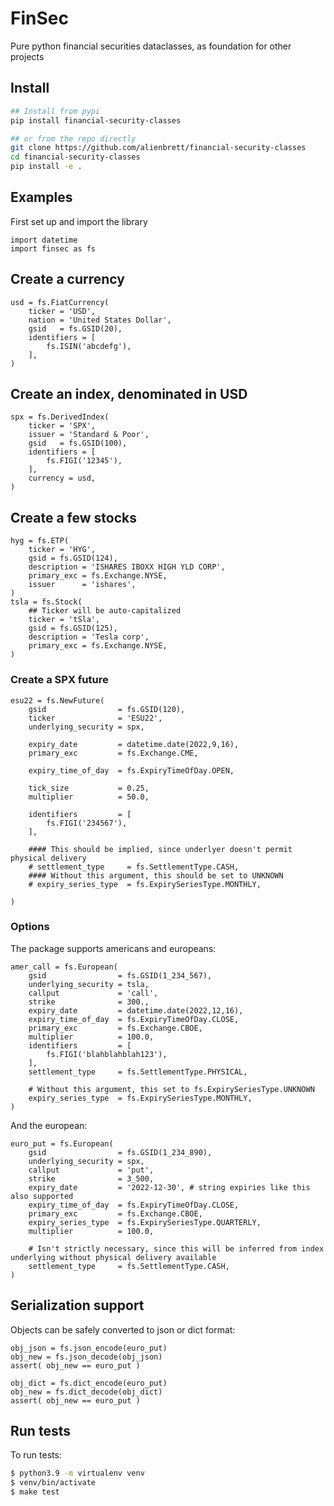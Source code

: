 # FinSec
Pure python financial securities dataclasses, as foundation for other projects

## Install
```bash
## Install from pypi
pip install financial-security-classes

## or from the repo directly
git clone https://github.com/alienbrett/financial-security-classes
cd financial-security-classes
pip install -e .
```

## Examples

First set up and import the library
```python3
import datetime
import finsec as fs
```

## Create a currency
```python3
usd = fs.FiatCurrency(
    ticker = 'USD',
    nation = 'United States Dollar',
    gsid   = fs.GSID(20),
    identifiers = [
        fs.ISIN('abcdefg'),
    ],
)
```

## Create an index, denominated in USD
```python3
spx = fs.DerivedIndex(
    ticker = 'SPX',
    issuer = 'Standard & Poor',
    gsid   = fs.GSID(100),
    identifiers = [
        fs.FIGI('12345'),
    ],
    currency = usd,
)
```

## Create a few stocks
```python3
hyg = fs.ETP(
    ticker = 'HYG',
    gsid = fs.GSID(124),
    description = 'ISHARES IBOXX HIGH YLD CORP',
    primary_exc = fs.Exchange.NYSE,
    issuer      = 'ishares',
)
tsla = fs.Stock(
    ## Ticker will be auto-capitalized
    ticker = 'tSla',
    gsid = fs.GSID(125),
    description = 'Tesla corp',
    primary_exc = fs.Exchange.NYSE,
)

```

### Create a SPX future

```python3
esu22 = fs.NewFuture(
    gsid                = fs.GSID(120),
    ticker              = 'ESU22',
    underlying_security = spx,

    expiry_date         = datetime.date(2022,9,16),
    primary_exc         = fs.Exchange.CME,

    expiry_time_of_day  = fs.ExpiryTimeOfDay.OPEN,

    tick_size           = 0.25,
    multiplier          = 50.0,

    identifiers         = [
        fs.FIGI('234567'),
    ],

    #### This should be implied, since underlyer doesn't permit physical delivery
    # settlement_type     = fs.SettlementType.CASH,
    #### Without this argument, this should be set to UNKNOWN
    # expiry_series_type  = fs.ExpirySeriesType.MONTHLY,

)
```

### Options
The package supports americans and europeans:
```python3
amer_call = fs.European(
    gsid                = fs.GSID(1_234_567),
    underlying_security = tsla,
    callput             = 'call',
    strike              = 300.,
    expiry_date         = datetime.date(2022,12,16),
    expiry_time_of_day  = fs.ExpiryTimeOfDay.CLOSE,
    primary_exc         = fs.Exchange.CBOE,
    multiplier          = 100.0,
    identifiers         = [
        fs.FIGI('blahblahblah123'),
    ],
    settlement_type     = fs.SettlementType.PHYSICAL,
    
    # Without this argument, this set to fs.ExpirySeriesType.UNKNOWN
    expiry_series_type  = fs.ExpirySeriesType.MONTHLY,
)
```

And the european:
```python3
euro_put = fs.European(
    gsid                = fs.GSID(1_234_890),
    underlying_security = spx,
    callput             = 'put',
    strike              = 3_500,
    expiry_date         = '2022-12-30', # string expiries like this also supported
    expiry_time_of_day  = fs.ExpiryTimeOfDay.CLOSE,
    primary_exc         = fs.Exchange.CBOE, 
    expiry_series_type  = fs.ExpirySeriesType.QUARTERLY,
    multiplier          = 100.0,
    
    # Isn't strictly necessary, since this will be inferred from index underlying without physical delivery available
    settlement_type     = fs.SettlementType.CASH,
)
```

## Serialization support
Objects can be safely converted to json or dict format:
```python3
obj_json = fs.json_encode(euro_put)
obj_new = fs.json_decode(obj_json)
assert( obj_new == euro_put )

obj_dict = fs.dict_encode(euro_put)
obj_new = fs.dict_decode(obj_dict)
assert( obj_new == euro_put )
```




## Run tests
To run tests:
```bash
$ python3.9 -m virtualenv venv
$ venv/bin/activate
$ make test
```
